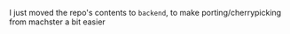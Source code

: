 
I just moved the repo's contents to `backend`, to make porting/cherrypicking from machster a bit easier
